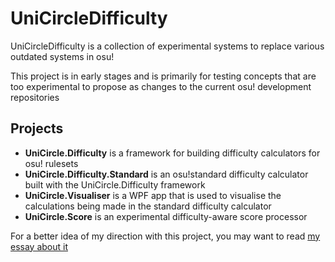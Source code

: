 # UniCircleDifficulty
UniCircleDifficulty is a collection of experimental systems to replace various outdated systems in osu!

This project is in early stages and is primarily for testing concepts that are too experimental to propose as changes to the current osu! development repositories

## Projects

- **UniCircle.Difficulty** is a framework for building difficulty calculators for osu! rulesets
- **UniCircle.Difficulty.Standard** is an osu!standard difficulty calculator built with the UniCircle.Difficulty framework
- **UniCircle.Visualiser** is a WPF app that is used to visualise the calculations being made in the standard difficulty calculator
- **UniCircle.Score** is an experimental difficulty-aware score processor

For a better idea of my direction with this project, you may want to read [my essay about it](https://puu.sh/zDbd4/4603d8fa75.pdf)
